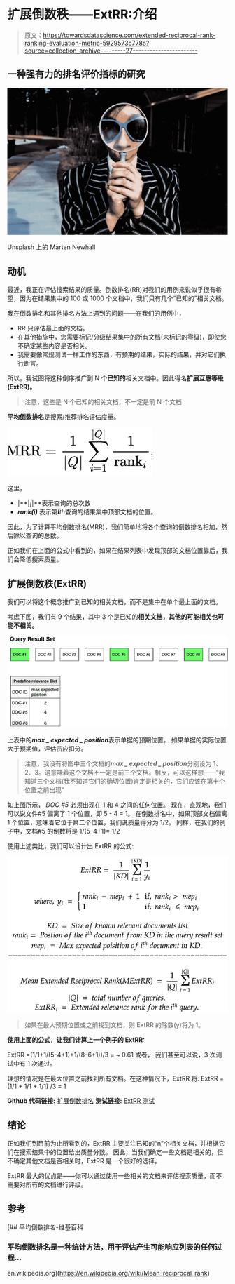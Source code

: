 # 扩展倒数秩——ExtRR:介绍

> 原文：<https://towardsdatascience.com/extended-reciprocal-rank-ranking-evaluation-metric-5929573c778a?source=collection_archive---------27----------------------->

## 一种强有力的排名评价指标的研究

![](img/f6992c6721d90373665df19a8fc231d9.png)

Unsplash 上的 Marten Newhall

## 动机

最近，我正在评估搜索结果的质量。倒数排名(RR)对我们的用例来说似乎很有希望，因为在结果集中的 100 或 1000 个文档中，我们只有几个“已知的”相关文档。

我在倒数排名和其他排名方法上遇到的问题——在我们的用例中，

*   RR 只评估最上面的文档。
*   在其他措施中，您需要标记/分级结果集中的所有文档(未标记的零级)，即使您不确定某些内容是否相关。
*   我需要像常规测试一样工作的东西，有预期的结果，实际的结果，并对它们执行断言。

所以，我试图将这种倒序推广到 N 个**已知的**相关文档中。因此得名**扩展互惠等级(ExtRR)。**

> 注意，这些是 N 个已知的相关文档，不一定是前 N 个文档

**平均倒数排名**是搜索/推荐排名评估度量。

![](img/a49e180a254a539aab87151157edbf7b.png)

这里，

*   |**|*|*|**表示查询的总次数
*   ***rank(i)*** 表示第***I****th*查询的结果集中顶部文档的位置。

因此，为了计算平均倒数排名(MRR)，我们简单地将各个查询的倒数排名相加，然后除以查询的总数。

正如我们在上面的公式中看到的，如果在结果列表中发现顶部的文档位置靠后，我们会降低搜索质量。

## **扩展倒数秩(ExtRR)**

我们可以将这个概念推广到已知的相关文档，而不是集中在单个最上面的文档。

考虑下图，我们有 9 个结果，其中 3 个是已知的**相关文档，其他的可能相关也可能不相关。**

![](img/0575db24c505f26dc3f557bcb12b6f48.png)

上表中的***max _ expected _ position***表示单据的预期位置。
如果单据的实际位置大于预期值，评估员应扣分。

> 注意，我没有将图中三个文档的***max _ expected _ position***分别设为 1、2、3。这意味着这个文档不一定是前三个文档。相反，可以这样想——“我知道三个文档(我不知道它们的确切位置)肯定是相关的，它们应该在第十个位置之前出现”

如上图所示， *DOC #5* 必须出现在 1 和 4 之间的任何位置。
现在，直观地，我们可以说文件#5 偏离了 1 个位置，即 5 - 4 = 1。
在倒数排名中，如果顶部文档偏离 1 个位置，意味着它位于第二个位置，我们说质量得分为 1/2。
同样，在我们的例子中，文档#5 的倒数将是 1/(5–4+1)= 1/2

使用上述类比，我们可以设计出 ExtRR 的公式:

![](img/bf9027ea261baba7e3cf94e665f2dd3c.png)

> 如果在最大预期位置或之前找到文档，则 ExtRR 的除数(y)将为 1。

**使用上面的公式，让我们计算上一个例子的 ExtRR:**

ExtRR =(1/1+1/(5–4+1)+1/(8–6+1))/3 = ~ 0.61
或者，
我们甚至可以说，3 次测试中有 1 次通过。

理想的情况是在最大位置之前找到所有文档。在这种情况下，ExtRR 将:
ExtRR = (1/1 + 1/1 + 1/1) /3 = 1

**Github 代码链接:** [扩展倒数排名](https://github.com/bkatwal/search-ranking-measures/blob/main/src/main/java/org/bkatwal/relevanceevaluator/ExtendedReciprocalRank.java)
**测试链接:** [ExtRR 测试](https://github.com/bkatwal/search-ranking-measures/blob/main/src/test/java/org/bkatwal/relevanceevaluator/TestExtendedReciprocalRank.java)

## 结论

正如我们到目前为止所看到的，ExtRR 主要关注已知的“n”个相关文档，并根据它们在搜索结果中的位置给出质量分数。
因此，当我们确定一些文档是相关的，但不确定其他文档是否相关时，ExtRR 是一个很好的选择。

ExtRR 最大的优点是——你可以通过使用一些相关的文档来评估搜索质量，而不需要对所有的文档进行评级。

## 参考

[](https://en.wikipedia.org/wiki/Mean_reciprocal_rank) [## 平均倒数排名-维基百科

### 平均倒数排名是一种统计方法，用于评估产生可能响应列表的任何过程…

en.wikipedia.org](https://en.wikipedia.org/wiki/Mean_reciprocal_rank)